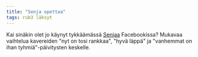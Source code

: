 ```yaml
---
title: "Senja opettaa"
tags: rub3 läksyt
---
```


Kai sinäkin olet jo käynyt tykkäämässä [Senjaa](https://m.facebook.com/Senjaopettaa?id=164493960261888&refsrc=https%3A%2F%2Ffi-fi.facebook.com%2FSenjaopettaa&_rdr) Facebookissa? Mukavaa vaihtelua kavereiden "nyt on tosi rankkaa", "hyvä läppä" ja "vanhemmat on ihan tyhmiä"-päivitysten keskelle.
